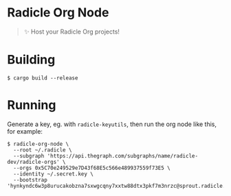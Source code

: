 # Radicle Org Node

> ✨ Host your Radicle Org projects!

# Building

    $ cargo build --release

# Running

Generate a key, eg. with `radicle-keyutils`, then run the org node like this,
for example:

    $ radicle-org-node \
      --root ~/.radicle \
      --subgraph 'https://api.thegraph.com/subgraphs/name/radicle-dev/radicle-orgs' \
      --orgs 0x5C70e249529e7D43f68E5c566e489937559f73E5 \
      --identity ~/.secret.key \
      --bootstrap 'hynkyndc6w3p8urucakobzna7sxwgcqny7xxtw88dtx3pkf7m3nrzc@sprout.radicle.xyz:12345'

